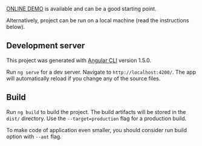 [ONLINE DEMO](https://fuse-demo.herokuapp.com/) is available and can be a good starting point.

Alternatively, project can be run on a local machine (read the instructions below).



## Development server

This project was generated with [Angular CLI](https://github.com/angular/angular-cli) version 1.5.0.

Run `ng serve` for a dev server. Navigate to `http://localhost:4200/`. The app will automatically reload if you change any of the source files.

## Build

Run `ng build` to build the project. The build artifacts will be stored in the `dist/` directory. Use the `--target=production` flag for a production build.

To make code of application even smaller, you should consider run build option with `--aot` flag.
